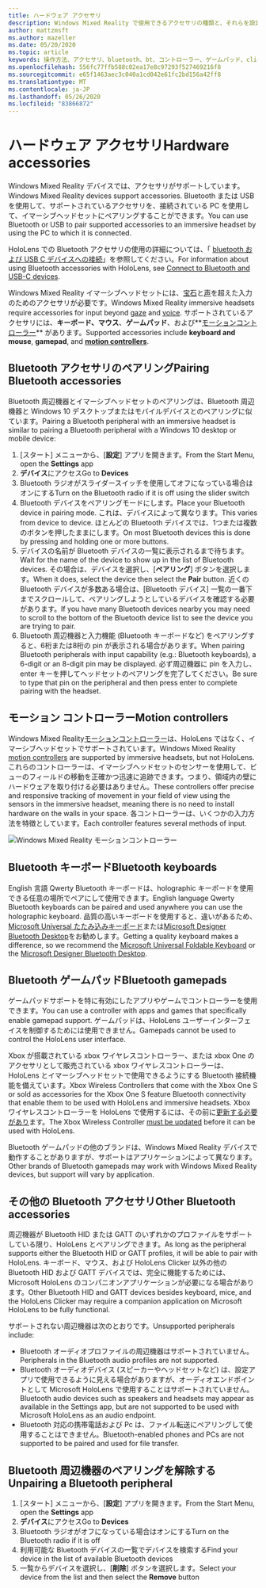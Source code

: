 ```yaml
---
title: ハードウェア アクセサリ
description: Windows Mixed Reality で使用できるアクセサリの種類と、それらを設定する方法について説明します。
author: mattzmsft
ms.author: mazeller
ms.date: 05/20/2020
ms.topic: article
keywords: 操作方法、アクセサリ、bluetooth、bt、コントローラー、ゲームパッド、clicker、xbox
ms.openlocfilehash: 556fc77ffb588c02ea17e8c97293f527469216f8
ms.sourcegitcommit: e65f1463aec3c040a1cd042e61fc2bd156a42ff8
ms.translationtype: MT
ms.contentlocale: ja-JP
ms.lasthandoff: 05/26/2020
ms.locfileid: "83866872"
---
```

# <a name="hardware-accessories"></a><span data-ttu-id="f807c-104">ハードウェア アクセサリ</span><span class="sxs-lookup"><span data-stu-id="f807c-104">Hardware accessories</span></span>

<span data-ttu-id="f807c-105">Windows Mixed Reality デバイスでは、アクセサリがサポートしています。</span><span class="sxs-lookup"><span data-stu-id="f807c-105">Windows Mixed Reality devices support accessories.</span></span> <span data-ttu-id="f807c-106">Bluetooth または USB を使用して、サポートされているアクセサリを、接続されている PC を使用して、イマーシブヘッドセットにペアリングすることができます。</span><span class="sxs-lookup"><span data-stu-id="f807c-106">You can use Bluetooth or USB to pair supported accessories to an immersive headset by using the PC to which it is connected.</span></span>

<span data-ttu-id="f807c-107">HoloLens での Bluetooth アクセサリの使用の詳細については、「 [bluetooth および USB C デバイスへの接続](https://docs.microsoft.com/hololens/hololens-connect-devices)」を参照してください。</span><span class="sxs-lookup"><span data-stu-id="f807c-107">For information about using Bluetooth accessories with HoloLens, see [Connect to Bluetooth and USB-C devices](https://docs.microsoft.com/hololens/hololens-connect-devices).</span></span>

<span data-ttu-id="f807c-108">Windows Mixed Reality イマーシブヘッドセットには、[宝石](gaze-and-commit.md)と[声](voice-input.md)を超えた入力のためのアクセサリが必要です。</span><span class="sxs-lookup"><span data-stu-id="f807c-108">Windows Mixed Reality immersive headsets require accessories for input beyond [gaze](gaze-and-commit.md) and [voice](voice-input.md).</span></span> <span data-ttu-id="f807c-109">サポートされているアクセサリには、**キーボード、マウス**、**ゲームパッド**、および**[モーションコントローラー](motion-controllers.md)** があります。</span><span class="sxs-lookup"><span data-stu-id="f807c-109">Supported accessories include **keyboard and mouse**, **gamepad**, and **[motion controllers](motion-controllers.md)**.</span></span>

## <a name="pairing-bluetooth-accessories"></a><span data-ttu-id="f807c-110">Bluetooth アクセサリのペアリング</span><span class="sxs-lookup"><span data-stu-id="f807c-110">Pairing Bluetooth accessories</span></span>

<span data-ttu-id="f807c-111">Bluetooth 周辺機器とイマーシブヘッドセットのペアリングは、Bluetooth 周辺機器と Windows 10 デスクトップまたはモバイルデバイスとのペアリングに似ています。</span><span class="sxs-lookup"><span data-stu-id="f807c-111">Pairing a Bluetooth peripheral with an immersive headset is similar to pairing a Bluetooth peripheral with a Windows 10 desktop or mobile device:</span></span>

1. <span data-ttu-id="f807c-112">[スタート] メニューから、[**設定**] アプリを開きます。</span><span class="sxs-lookup"><span data-stu-id="f807c-112">From the Start Menu, open the **Settings** app</span></span>
2. <span data-ttu-id="f807c-113">**デバイス**にアクセス</span><span class="sxs-lookup"><span data-stu-id="f807c-113">Go to **Devices**</span></span>
3. <span data-ttu-id="f807c-114">Bluetooth ラジオがスライダースイッチを使用してオフになっている場合はオンにする</span><span class="sxs-lookup"><span data-stu-id="f807c-114">Turn on the Bluetooth radio if it is off using the slider switch</span></span>
4. <span data-ttu-id="f807c-115">Bluetooth デバイスをペアリングモードにします。</span><span class="sxs-lookup"><span data-stu-id="f807c-115">Place your Bluetooth device in pairing mode.</span></span> <span data-ttu-id="f807c-116">これは、デバイスによって異なります。</span><span class="sxs-lookup"><span data-stu-id="f807c-116">This varies from device to device.</span></span> <span data-ttu-id="f807c-117">ほとんどの Bluetooth デバイスでは、1つまたは複数のボタンを押したままにします。</span><span class="sxs-lookup"><span data-stu-id="f807c-117">On most Bluetooth devices this is done by pressing and holding one or more buttons.</span></span>
5. <span data-ttu-id="f807c-118">デバイスの名前が Bluetooth デバイスの一覧に表示されるまで待ちます。</span><span class="sxs-lookup"><span data-stu-id="f807c-118">Wait for the name of the device to show up in the list of Bluetooth devices.</span></span> <span data-ttu-id="f807c-119">その場合は、デバイスを選択し、[**ペアリング**] ボタンを選択します。</span><span class="sxs-lookup"><span data-stu-id="f807c-119">When it does, select the device then select the **Pair** button.</span></span> <span data-ttu-id="f807c-120">近くの Bluetooth デバイスが多数ある場合は、[Bluetooth デバイス] 一覧の一番下までスクロールして、ペアリングしようとしているデバイスを確認する必要があります。</span><span class="sxs-lookup"><span data-stu-id="f807c-120">If you have many Bluetooth devices nearby you may need to scroll to the bottom of the Bluetooth device list to see the device you are trying to pair.</span></span>
6. <span data-ttu-id="f807c-121">Bluetooth 周辺機器と入力機能 (Bluetooth キーボードなど) をペアリングすると、6桁または8桁の pin が表示される場合があります。</span><span class="sxs-lookup"><span data-stu-id="f807c-121">When pairing Bluetooth peripherals with input capability (e.g.: Bluetooth keyboards), a 6-digit or an 8-digit pin may be displayed.</span></span> <span data-ttu-id="f807c-122">必ず周辺機器に pin を入力し、enter キーを押してヘッドセットのペアリングを完了してください。</span><span class="sxs-lookup"><span data-stu-id="f807c-122">Be sure to type that pin on the peripheral and then press enter to complete pairing with the headset.</span></span>

## <a name="motion-controllers"></a><span data-ttu-id="f807c-123">モーション コントローラー</span><span class="sxs-lookup"><span data-stu-id="f807c-123">Motion controllers</span></span>

<span data-ttu-id="f807c-124">Windows Mixed Reality[モーションコントローラー](motion-controllers.md)は、HoloLens ではなく、イマーシブヘッドセットでサポートされています。</span><span class="sxs-lookup"><span data-stu-id="f807c-124">Windows Mixed Reality [motion controllers](motion-controllers.md) are supported by immersive headsets, but not HoloLens.</span></span> <span data-ttu-id="f807c-125">これらのコントローラーは、イマーシブヘッドセットのセンサーを使用して、ビューのフィールドの移動を正確かつ迅速に追跡できます。つまり、領域内の壁にハードウェアを取り付ける必要はありません。</span><span class="sxs-lookup"><span data-stu-id="f807c-125">These controllers offer precise and responsive tracking of movement in your field of view using the sensors in the immersive headset, meaning there is no need to install hardware on the walls in your space.</span></span> <span data-ttu-id="f807c-126">各コントローラーは、いくつかの入力方法を特徴としています。</span><span class="sxs-lookup"><span data-stu-id="f807c-126">Each controller features several methods of input.</span></span>

![Windows Mixed Reality モーションコントローラー](images/winmr-ck-1080x1080-350px.jpg)

## <a name="bluetooth-keyboards"></a><span data-ttu-id="f807c-128">Bluetooth キーボード</span><span class="sxs-lookup"><span data-stu-id="f807c-128">Bluetooth keyboards</span></span>

<span data-ttu-id="f807c-129">English 言語 Qwerty Bluetooth キーボードは、holographic キーボードを使用できる任意の場所でペアにして使用できます。</span><span class="sxs-lookup"><span data-stu-id="f807c-129">English language Qwerty Bluetooth keyboards can be paired and used anywhere you can use the holographic keyboard.</span></span> <span data-ttu-id="f807c-130">品質の高いキーボードを使用すると、違いがあるため、 [Microsoft Universal たたみ込みキーボード](https://www.microsoft.com/accessories/products/keyboards/universal-foldable-keyboard/gu5-00001)または[Microsoft Designer Bluetooth Desktop](https://www.microsoft.com/accessories/products/keyboards/designer-bluetooth-desktop/7n9-00001)をお勧めします。</span><span class="sxs-lookup"><span data-stu-id="f807c-130">Getting a quality keyboard makes a difference, so we recommend the [Microsoft Universal Foldable Keyboard](https://www.microsoft.com/accessories/products/keyboards/universal-foldable-keyboard/gu5-00001) or the [Microsoft Designer Bluetooth Desktop](https://www.microsoft.com/accessories/products/keyboards/designer-bluetooth-desktop/7n9-00001).</span></span>

## <a name="bluetooth-gamepads"></a><span data-ttu-id="f807c-131">Bluetooth ゲームパッド</span><span class="sxs-lookup"><span data-stu-id="f807c-131">Bluetooth gamepads</span></span>

<span data-ttu-id="f807c-132">ゲームパッドサポートを特に有効にしたアプリやゲームでコントローラーを使用できます。</span><span class="sxs-lookup"><span data-stu-id="f807c-132">You can use a controller with apps and games that specifically enable gamepad support.</span></span> <span data-ttu-id="f807c-133">ゲームパッドは、HoloLens ユーザーインターフェイスを制御するためには使用できません。</span><span class="sxs-lookup"><span data-stu-id="f807c-133">Gamepads cannot be used to control the HoloLens user interface.</span></span>

<span data-ttu-id="f807c-134">Xbox が搭載されている xbox ワイヤレスコントローラー、または xbox One のアクセサリとして販売されている xbox ワイヤレスコントローラーは、HoloLens とイマーシブヘッドセットで使用できるようにする Bluetooth 接続機能を備えています。</span><span class="sxs-lookup"><span data-stu-id="f807c-134">Xbox Wireless Controllers that come with the Xbox One S or sold as accessories for the Xbox One S feature Bluetooth connectivity that enable them to be used with HoloLens and immersive headsets.</span></span> <span data-ttu-id="f807c-135">Xbox ワイヤレスコントローラーを HoloLens で使用するには、その前に[更新する必要があり](https://support.xbox.com/xbox-one/accessories/update-controller-for-stereo-headset-adapter)ます。</span><span class="sxs-lookup"><span data-stu-id="f807c-135">The Xbox Wireless Controller [must be updated](https://support.xbox.com/xbox-one/accessories/update-controller-for-stereo-headset-adapter) before it can be used with HoloLens.</span></span>

<span data-ttu-id="f807c-136">Bluetooth ゲームパッドの他のブランドは、Windows Mixed Reality デバイスで動作することがありますが、サポートはアプリケーションによって異なります。</span><span class="sxs-lookup"><span data-stu-id="f807c-136">Other brands of Bluetooth gamepads may work with Windows Mixed Reality devices, but support will vary by application.</span></span>

## <a name="other-bluetooth-accessories"></a><span data-ttu-id="f807c-137">その他の Bluetooth アクセサリ</span><span class="sxs-lookup"><span data-stu-id="f807c-137">Other Bluetooth accessories</span></span>

<span data-ttu-id="f807c-138">周辺機器が Bluetooth HID または GATT のいずれかのプロファイルをサポートしている限り、HoloLens とペアリングできます。</span><span class="sxs-lookup"><span data-stu-id="f807c-138">As long as the peripheral supports either the Bluetooth HID or GATT profiles, it will be able to pair with HoloLens.</span></span> <span data-ttu-id="f807c-139">キーボード、マウス、および HoloLens Clicker 以外の他の Bluetooth HID および GATT デバイスでは、完全に機能するためには、Microsoft HoloLens のコンパニオンアプリケーションが必要になる場合があります。</span><span class="sxs-lookup"><span data-stu-id="f807c-139">Other Bluetooth HID and GATT devices besides keyboard, mice, and the HoloLens Clicker may require a companion application on Microsoft HoloLens to be fully functional.</span></span>

<span data-ttu-id="f807c-140">サポートされない周辺機器は次のとおりです。</span><span class="sxs-lookup"><span data-stu-id="f807c-140">Unsupported peripherals include:</span></span>

* <span data-ttu-id="f807c-141">Bluetooth オーディオプロファイルの周辺機器はサポートされていません。</span><span class="sxs-lookup"><span data-stu-id="f807c-141">Peripherals in the Bluetooth audio profiles are not supported.</span></span>
* <span data-ttu-id="f807c-142">Bluetooth オーディオデバイス (スピーカーやヘッドセットなど) は、設定アプリで使用できるように見える場合がありますが、オーディオエンドポイントとして Microsoft HoloLens で使用することはサポートされていません。</span><span class="sxs-lookup"><span data-stu-id="f807c-142">Bluetooth audio devices such as speakers and headsets may appear as available in the Settings app, but are not supported to be used with Microsoft HoloLens as an audio endpoint.</span></span>
* <span data-ttu-id="f807c-143">Bluetooth 対応の携帯電話および Pc は、ファイル転送にペアリングして使用することはできません。</span><span class="sxs-lookup"><span data-stu-id="f807c-143">Bluetooth-enabled phones and PCs are not supported to be paired and used for file transfer.</span></span>

## <a name="unpairing-a-bluetooth-peripheral"></a><span data-ttu-id="f807c-144">Bluetooth 周辺機器のペアリングを解除する</span><span class="sxs-lookup"><span data-stu-id="f807c-144">Unpairing a Bluetooth peripheral</span></span>

1. <span data-ttu-id="f807c-145">[スタート] メニューから、[**設定**] アプリを開きます。</span><span class="sxs-lookup"><span data-stu-id="f807c-145">From the Start Menu, open the **Settings** app</span></span>
2. <span data-ttu-id="f807c-146">**デバイス**にアクセス</span><span class="sxs-lookup"><span data-stu-id="f807c-146">Go to **Devices**</span></span>
3. <span data-ttu-id="f807c-147">Bluetooth ラジオがオフになっている場合はオンにする</span><span class="sxs-lookup"><span data-stu-id="f807c-147">Turn on the Bluetooth radio if it is off</span></span>
4. <span data-ttu-id="f807c-148">利用可能な Bluetooth デバイスの一覧でデバイスを検索する</span><span class="sxs-lookup"><span data-stu-id="f807c-148">Find your device in the list of available Bluetooth devices</span></span>
5. <span data-ttu-id="f807c-149">一覧からデバイスを選択し、[**削除**] ボタンを選択します。</span><span class="sxs-lookup"><span data-stu-id="f807c-149">Select your device from the list and then select the **Remove** button</span></span>
